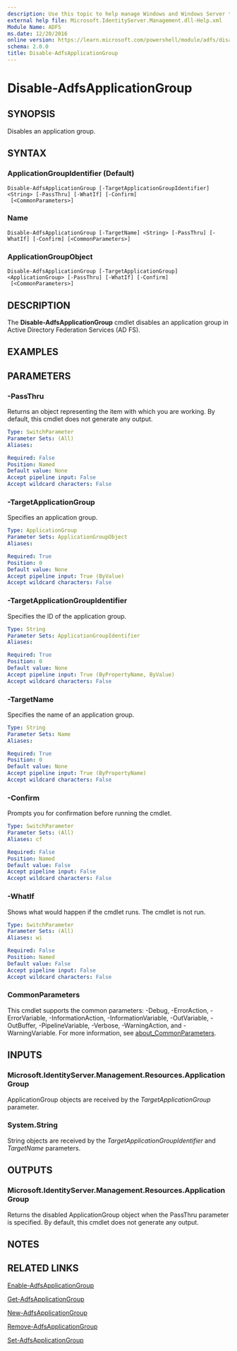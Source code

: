 ```yaml
---
description: Use this topic to help manage Windows and Windows Server technologies with Windows PowerShell.
external help file: Microsoft.IdentityServer.Management.dll-Help.xml
Module Name: ADFS
ms.date: 12/20/2016
online version: https://learn.microsoft.com/powershell/module/adfs/disable-adfsapplicationgroup?view=windowsserver2022-ps&wt.mc_id=ps-gethelp
schema: 2.0.0
title: Disable-AdfsApplicationGroup
---
```


# Disable-AdfsApplicationGroup

## SYNOPSIS
Disables an application group.

## SYNTAX

### ApplicationGroupIdentifier (Default)
```
Disable-AdfsApplicationGroup [-TargetApplicationGroupIdentifier] <String> [-PassThru] [-WhatIf] [-Confirm]
 [<CommonParameters>]
```

### Name
```
Disable-AdfsApplicationGroup [-TargetName] <String> [-PassThru] [-WhatIf] [-Confirm] [<CommonParameters>]
```

### ApplicationGroupObject
```
Disable-AdfsApplicationGroup [-TargetApplicationGroup] <ApplicationGroup> [-PassThru] [-WhatIf] [-Confirm]
 [<CommonParameters>]
```

## DESCRIPTION
The **Disable-AdfsApplicationGroup** cmdlet disables an application group in Active Directory Federation Services (AD FS).

## EXAMPLES

## PARAMETERS

### -PassThru
Returns an object representing the item with which you are working.
By default, this cmdlet does not generate any output.

```yaml
Type: SwitchParameter
Parameter Sets: (All)
Aliases: 

Required: False
Position: Named
Default value: None
Accept pipeline input: False
Accept wildcard characters: False
```

### -TargetApplicationGroup
Specifies an application group.

```yaml
Type: ApplicationGroup
Parameter Sets: ApplicationGroupObject
Aliases: 

Required: True
Position: 0
Default value: None
Accept pipeline input: True (ByValue)
Accept wildcard characters: False
```

### -TargetApplicationGroupIdentifier
Specifies the ID of the application group.

```yaml
Type: String
Parameter Sets: ApplicationGroupIdentifier
Aliases: 

Required: True
Position: 0
Default value: None
Accept pipeline input: True (ByPropertyName, ByValue)
Accept wildcard characters: False
```

### -TargetName
Specifies the name of an application group.

```yaml
Type: String
Parameter Sets: Name
Aliases: 

Required: True
Position: 0
Default value: None
Accept pipeline input: True (ByPropertyName)
Accept wildcard characters: False
```

### -Confirm
Prompts you for confirmation before running the cmdlet.

```yaml
Type: SwitchParameter
Parameter Sets: (All)
Aliases: cf

Required: False
Position: Named
Default value: False
Accept pipeline input: False
Accept wildcard characters: False
```

### -WhatIf
Shows what would happen if the cmdlet runs.
The cmdlet is not run.

```yaml
Type: SwitchParameter
Parameter Sets: (All)
Aliases: wi

Required: False
Position: Named
Default value: False
Accept pipeline input: False
Accept wildcard characters: False
```

### CommonParameters
This cmdlet supports the common parameters: -Debug, -ErrorAction, -ErrorVariable, -InformationAction, -InformationVariable, -OutVariable, -OutBuffer, -PipelineVariable, -Verbose, -WarningAction, and -WarningVariable. For more information, see [about_CommonParameters](https://go.microsoft.com/fwlink/?LinkID=113216).

## INPUTS

### Microsoft.IdentityServer.Management.Resources.ApplicationGroup

ApplicationGroup objects are received by the *TargetApplicationGroup* parameter.

### System.String

String objects are received by the *TargetApplicationGroupIdentifier* and *TargetName* parameters.

## OUTPUTS

### Microsoft.IdentityServer.Management.Resources.ApplicationGroup

Returns the disabled ApplicationGroup object when the PassThru parameter is specified. By default, this cmdlet does not generate any output.

## NOTES

## RELATED LINKS

[Enable-AdfsApplicationGroup](./Enable-AdfsApplicationGroup.md)

[Get-AdfsApplicationGroup](./Get-AdfsApplicationGroup.md)

[New-AdfsApplicationGroup](./New-AdfsApplicationGroup.md)

[Remove-AdfsApplicationGroup](./Remove-AdfsApplicationGroup.md)

[Set-AdfsApplicationGroup](./Set-AdfsApplicationGroup.md)

